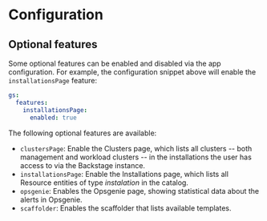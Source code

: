 # Configuration

## Optional features

Some optional features can be enabled and disabled via the app configuration. For example, the configuration snippet above will enable the `installationsPage` feature:

```yaml
gs:
  features:
    installationsPage:
      enabled: true
```

The following optional features are available:

- `clustersPage`: Enable the Clusters page, which lists all clusters -- both management and workload clusters -- in the installations the user has access to via the Backstage instance.
- `installationsPage`: Enable the Installations page, which lists all Resource entities of type _instalation_ in the catalog.
- `opsgenie`: Enables the Opsgenie page, showing statistical data about the alerts in Opsgenie.
- `scaffolder`: Enables the scaffolder that lists available templates.
